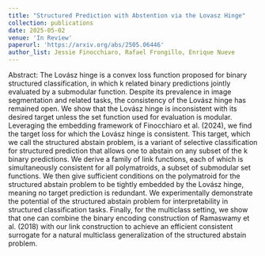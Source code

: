 ```yaml
---
title: "Structured Prediction with Abstention via the Lovasz Hinge"
collection: publications
date: 2025-05-02
venue: 'In Review'
paperurl: 'https://arxiv.org/abs/2505.06446'
author_list: Jessie Finocchiaro, Rafael Frongillo, Enrique Nueve 
---
```


Abstract: The Lovász hinge is a convex loss function proposed for binary structured classification, in which k related binary predictions jointly evaluated by a submodular function. Despite its prevalence in image segmentation and related tasks, the consistency of the Lovász hinge has remained open. We show that the Lovász hinge is inconsistent with its desired target unless the set function used for evaluation is modular. Leveraging the embedding framework of Finocchiaro et al. (2024), we find the target loss for which the Lovász hinge is consistent. This target, which we call the structured abstain problem, is a variant of selective classification for structured prediction that allows one to abstain on any subset of the k binary predictions. We derive a family of link functions, each of which is simultaneously consistent for all polymatroids, a subset of submodular set functions. We then give sufficient conditions on the polymatroid for the structured abstain problem to be tightly embedded by the Lovász hinge, meaning no target prediction is redundant. We experimentally demonstrate the potential of the structured abstain problem for interpretability in structured classification tasks. Finally, for the multiclass setting, we show that one can combine the binary encoding construction of Ramaswamy et al. (2018) with our link construction to achieve an efficient consistent surrogate for a natural multiclass generalization of the structured abstain problem.